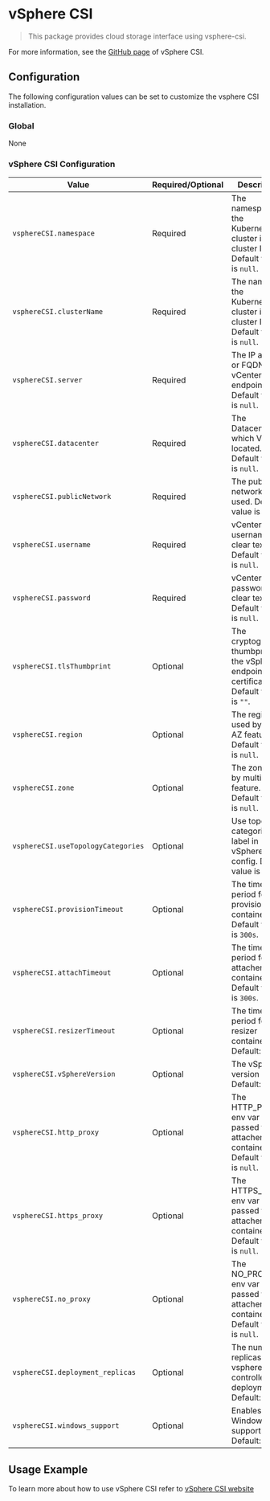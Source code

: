 # vSphere CSI

> This package provides cloud storage interface using vsphere-csi.

For more information, see the [GitHub page](https://github.com/kubernetes-sigs/vsphere-csi-driver) of vSphere CSI.

## Configuration

The following configuration values can be set to customize the vsphere CSI installation.

### Global

None

### vSphere CSI Configuration

| Value | Required/Optional | Description |
|-------|-------------------|-------------|
| `vsphereCSI.namespace` | Required | The namespace of the Kubernetes cluster in cluster ID. Default value is `null`. |
| `vsphereCSI.clusterName` | Required | The name of the Kubernetes cluster in cluster ID. Default value is `null`. |
| `vsphereCSI.server` | Required | The IP address or FQDN of the vCenter endpoint. Default value is `null`. |
| `vsphereCSI.datacenter` | Required | The Datacenter in which VMs are located. Default value is `null`. |
| `vsphereCSI.publicNetwork` | Required | The public network to be used. Default value is `null`. |
| `vsphereCSI.username` | Required | vCenter username in clear text. Default value is `null`. |
| `vsphereCSI.password` | Required | vCenter password in clear text. Default value is `null`. |
| `vsphereCSI.tlsThumbprint` | Optional | The cryptographic thumbprint of the vSphere endpoint's certificate. Default value is `""`. |
| `vsphereCSI.region` | Optional | The region used by multi-AZ feature. Default value is `null`. |
| `vsphereCSI.zone` | Optional | The zone used by multi-AZ feature. Default value is `null`. |
| `vsphereCSI.useTopologyCategories` | Optional | Use topology-categories label in vSphere config. Default value is `false`. |
| `vsphereCSI.provisionTimeout` | Optional | The timeout period for csi-provisioner container. Default value is `300s`. |
| `vsphereCSI.attachTimeout` | Optional | The timeout period for csi-attacher container. Default value is `300s`. |
| `vsphereCSI.resizerTimeout` | Optional | The timeout period for csi-resizer container. Default: `300s` |
| `vsphereCSI.vSphereVersion` | Optional | The vSphere version used. Default: `false`. |
| `vsphereCSI.http_proxy` | Optional | The HTTP_PROXY env var passed to csi-attacher container. Default value is `null`. |
| `vsphereCSI.https_proxy` | Optional | The HTTPS_PROXY env var passed to csi-attacher container. Default value is `null`. |
| `vsphereCSI.no_proxy` | Optional | The NO_PROXY env var passed to csi-attacher container. Default value is `null`. |
| `vsphereCSI.deployment_replicas` | Optional | The number of replicas of vsphere-csi-controller deployment. Default: `3`. |
| `vsphereCSI.windows_support` | Optional | Enables CSI Windows support. Default: `false`. |

## Usage Example

To learn more about how to use vSphere CSI refer to [vSphere CSI website](https://github.com/kubernetes-sigs/vsphere-csi-driver)
